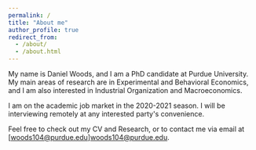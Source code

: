```yaml
---
permalink: /
title: "About me"
author_profile: true
redirect_from: 
  - /about/
  - /about.html
---
```


My name is Daniel Woods, and I am a PhD candidate at Purdue University.  My main areas of research are in Experimental and Behavioral Economics, and I am also interested in Industrial Organization and Macroeconomics.

I am on the academic job market in the 2020-2021 season.  I will be interviewing remotely at any interested party's convenience.

Feel free to check out my CV and Research, or to contact me via email at [woods104@purdue.edu]woods104@purdue.edu.